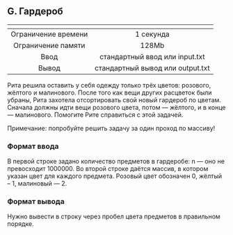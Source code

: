 ## G. Гардероб

| <!-- -->      |             <!-- -->             |
|:-------------:|:--------------------------------:|
| Ограничение времени	|            1 секунда             |
|Ограничение памяти	|              128Mb               |
|Ввод | 	стандартный ввод или input.txt  |
|Вывод | стандартный вывод или output.txt |

Рита решила оставить у себя одежду только трёх цветов: розового, жёлтого и малинового. После того как вещи других расцветок были убраны, Рита захотела отсортировать свой новый гардероб по цветам. Сначала должны идти вещи розового цвета, потом — жёлтого, и в конце — малинового. Помогите Рите справиться с этой задачей.

Примечание: попробуйте решить задачу за один проход по массиву!

### Формат ввода

В первой строке задано количество предметов в гардеробе: n — оно не превосходит 1000000. Во второй строке даётся массив, в котором указан цвет для каждого предмета. Розовый цвет обозначен 0, жёлтый – 1, малиновый — 2.

### Формат вывода

Нужно вывести в строку через пробел цвета предметов в правильном порядке.